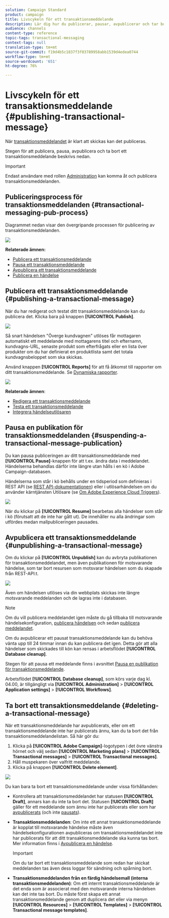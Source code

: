 ```yaml
---
solution: Campaign Standard
product: campaign
title: Livscykeln för ett transaktionsmeddelande
description: Lär dig hur du publicerar, pausar, avpublicerar och tar bort ett transaktionsmeddelande.
audience: channels
content-type: reference
topic-tags: transactional-messaging
context-tags: null
translation-type: tm+mt
source-git-commit: f19d4b5c1837f3f03789958abb1539d4edea0744
workflow-type: tm+mt
source-wordcount: '651'
ht-degree: 76%

---
```



# Livscykeln för ett transaktionsmeddelande {#publishing-transactional-message}

När [transaktionsmeddelandet](../../channels/using/editing-transactional-message.md) är klart att skickas kan det publiceras.

Stegen för att publicera, pausa, avpublicera och ta bort ett transaktionsmeddelande beskrivs nedan.

>[!IMPORTANT]
>
>Endast användare med rollen [Administration](../../administration/using/users-management.md#functional-administrators) kan komma åt och publicera transaktionsmeddelanden.

## Publiceringsprocess för transaktionsmeddelanden {#transactional-messaging-pub-process}

Diagrammet nedan visar den övergripande processen för publicering av transaktionsmeddelanden.

![](assets/message-center_pub-process.png)

**Relaterade ämnen:**
* [Publicera ett transaktionsmeddelande](#publishing-a-transactional-message)
* [Pausa ett transaktionsmeddelande](#suspending-a-transactional-message-publication)
* [Avpublicera ett transaktionsmeddelande](#unpublishing-a-transactional-message)
* [Publicera en händelse](../../channels/using/publishing-transactional-event.md)

<!--## Testing a transactional message {#testing-a-transactional-message}

You first need to create a specific test profile that will allow you to properly check the transactional message.

### Defining a specific test profile {#defining-specific-test-profile}

Define a test profile that will be linked to your event, which will allow you to preview your message and send a relevant proof.

1. From the transactional message dashboard, click the **[!UICONTROL Create test profile]** button.

   ![](assets/message-center_test-profile.png)

1. Specify the information to send in JSON format in the **[!UICONTROL Event data used for personalization]** section. This is the content that will be used when previewing the message and when the test profile receives the proof.

   ![](assets/message-center_event-data.png)

   >[!NOTE]
   >
   >You can also enter the information relating to the profile table. See [Enriching the event](../../channels/using/configuring-transactional-event.md#enriching-the-transactional-message-content) and [Personalizing a transactional message](../../channels/using/editing-transactional-message.md#personalizing-a-transactional-message).

1. Once created, the test profile will be pre-specified in the transactional message. Click the **[!UICONTROL Test profiles]** block of the message to check the target of your proof.

   ![](assets/message-center_5.png)

You can also create a new test profile or use one that already exists in the **[!UICONTROL Test profiles]** menu. To do this:

1. Click the **[!UICONTROL Adobe Campaign]** logo, in the top left corner, then select **[!UICONTROL Profiles & audiences]** > **[!UICONTROL Test profiles]**.
1. In the **[!UICONTROL Event]** section, select the event that you have just created. In this example, select "Cart abandonment (EVTcartAbandonment)".
1. Specify the information to send in JSON format in the **[!UICONTROL Event data]** text box.

   ![](assets/message-center_3.png)

1. Save your changes.
1. Access the message that you created and select the updated test profile.

**Related topics:**

* [Managing test profiles](../../audiences/using/managing-test-profiles.md)
* [Creating audiences](../../audiences/using/creating-audiences.md)

### Sending the proof {#sending-proof}

Once you have created one or more specific test profiles and saved your transactional message, you can send a proof to test it.

![](assets/message-center_10.png)

The steps for sending a proof are detailed in the [Sending proofs](../../sending/using/sending-proofs.md) section.-->

## Publicera ett transaktionsmeddelande {#publishing-a-transactional-message}

När du har redigerat och testat ditt transaktionsmeddelande kan du publicera det. Klicka bara på knappen **[!UICONTROL Publish]**.

![](assets/message-center_12.png)

Så snart händelsen &quot;Överge kundvagnen&quot; utlöses får mottagaren automatiskt ett meddelande med mottagarens titel och efternamn, kundvagns-URL, senaste produkt som efterfrågats eller en lista över produkter om du har definierat en produktlista samt det totala kundvagnsbeloppet som ska skickas.

Använd knappen **[!UICONTROL Reports]** för att få åtkomst till rapporter om ditt transaktionsmeddelande. Se [Dynamiska rapporter](../../reporting/using/about-dynamic-reports.md).

![](assets/message-center_13.png)

**Relaterade ämnen**:
* [Redigera ett transaktionsmeddelande](../../channels/using/editing-transactional-message.md)
* [Testa ett transaktionsmeddelande](../../channels/using/testing-transactional-message.md)
* [Integrera händelseutlösaren](../../channels/using/getting-started-with-transactional-msg.md#integrate-event-trigger)

## Pausa en publikation för transaktionsmeddelanden {#suspending-a-transactional-message-publication}

Du kan pausa publiceringen av ditt transaktionsmeddelande med **[!UICONTROL Pause]**-knappen för att t.ex. ändra data i meddelandet. Händelserna behandlas därför inte längre utan hålls i en kö i Adobe Campaign-databasen.

Händelserna som står i kö behålls under en tidsperiod som definieras i REST API (se [REST API-dokumentationen](../../api/using/managing-transactional-messages.md)) eller i utlösarhändelsen om du använder kärntjänsten Utlösare (se [Om Adobe Experience Cloud Triggers](../../integrating/using/about-adobe-experience-cloud-triggers.md)).

![](assets/message-center_pause.png)

När du klickar på **[!UICONTROL Resume]** bearbetas alla händelser som står i kö (förutsatt att de inte har gått ut). De innehåller nu alla ändringar som utfördes medan mallpubliceringen pausades.

## Avpublicera ett transaktionsmeddelande {#unpublishing-a-transactional-message}

Om du klickar på **[!UICONTROL Unpublish]** kan du avbryta publikationen för transaktionsmeddelandet, men även publikationen för motsvarande händelse, som tar bort resursen som motsvarar händelsen som du skapade från REST-API:t.

![](assets/message-center_unpublish-template.png)

Även om händelsen utlöses via din webbplats skickas inte längre motsvarande meddelanden och de lagras inte i databasen.

>[!NOTE]
>
>Om du vill publicera meddelandet igen måste du gå tillbaka till motsvarande händelsekonfiguration, [publicera händelsen](../../channels/using/publishing-transactional-event.md) och sedan [publicera meddelandet](#publishing-a-transactional-message).

Om du avpublicerar ett pausat transaktionsmeddelande kan du behöva vänta upp till 24 timmar innan du kan publicera det igen. Detta gör att alla händelser som skickades till kön kan rensas i arbetsflödet **[!UICONTROL Database cleanup]**.

Stegen för att pausa ett meddelande finns i avsnittet [Pausa en publikation för transaktionsmeddelande](#suspending-a-transactional-message-publication).

Arbetsflödet **[!UICONTROL Database cleanup]**, som körs varje dag kl. 04.00, är tillgängligt via **[!UICONTROL Administration]** > **[!UICONTROL Application settings]** > **[!UICONTROL Workflows]**.

## Ta bort ett transaktionsmeddelande {#deleting-a-transactional-message}

När ett transaktionsmeddelande har avpublicerats, eller om ett transaktionsmeddelande inte har publicerats ännu, kan du ta bort det från transaktionsmeddelandelistan. Så här gör du:

1. Klicka på **[!UICONTROL Adobe Campaign]**-logotypen i det övre vänstra hörnet och välj sedan **[!UICONTROL Marketing plans]** > **[!UICONTROL Transactional messages]** > **[!UICONTROL Transactional messages]**.
1. Håll muspekaren över valfritt meddelande.
1. Klicka på knappen **[!UICONTROL Delete element]**.

![](assets/message-center_delete-template.png)

Du kan bara ta bort ett transaktionsmeddelande under vissa förhållanden:

* Kontrollera att transaktionsmeddelandet har statusen **[!UICONTROL Draft]**, annars kan du inte ta bort det. Statusen **[!UICONTROL Draft]** gäller för ett meddelande som ännu inte har publicerats eller som har [avpublicerats](#unpublishing-a-transactional-message) (och inte [pausats](#suspending-a-transactional-message-publication)).

* **Transaktionsmeddelanden**: Om inte ett annat transaktionsmeddelande är kopplat till motsvarande händelse måste även händelsekonfigurationen avpubliceras om transaktionsmeddelandet inte har publicerats för att ditt transaktionsmeddelande ska kunna tas bort. Mer information finns i [Avpublicera en händelse](../../channels/using/publishing-transactional-event.md#unpublishing-an-event).

   >[!IMPORTANT]
   >
   >Om du tar bort ett transaktionsmeddelande som redan har skickat meddelanden tas även dess loggar för sändning och spårning bort.

* **Transaktionsmeddelanden från en färdig händelsemall (interna transaktionsmeddelanden)**: Om ett internt transaktionsmeddelande är det enda som är associerat med den motsvarande interna händelsen kan det inte tas bort. Du måste först skapa ett annat transaktionsmeddelande genom att duplicera det eller via menyn **[!UICONTROL Resources]** > **[!UICONTROL Templates]** > **[!UICONTROL Transactional message templates]**.

<!--## Monitoring transactional message delivery {#monitoring-transactional-message-delivery}

Once the message is published and your site integration is done, you can monitor the delivery.

To monitor transactional messaging, you need to access **execution deliveries**. An execution delivery is a non-actionable and non-functional technical message created once a month for each transactional message, and each time a transactional message is edited and published again.

1. To view the message delivery log, click the icon at the bottom right of the **[!UICONTROL Deployment]** block.

   ![](assets/message-center_access_logs.png)

1. Click the **[!UICONTROL Execution list]** tab.

   ![](assets/message-center_execution_tab.png)

1. Select the execution delivery of your choice.

   ![](assets/message-center_execution_delivery.png)

1. Click again the icon at the bottom right of the **[!UICONTROL Deployment]** block.

   ![](assets/message-center_execution_access_logs.png)

   For each execution delivery, you can consult the delivery logs as you would do for a standard delivery. For more on accessing and using the logs, see [Monitoring a delivery](../../sending/using/monitoring-a-delivery.md).

**Related topics**:
* [Publishing a transactional message](#publishing-a-transactional-message)
* [Integrate the event triggering](../../channels/using/getting-started-with-transactional-msg.md#integrate-event-trigger)

### Profile-based transactional message specificities {#profile-transactional-message-monitoring}

For profile-based transactional messages, you can monitor the following profile information.

Select the **[!UICONTROL Sending logs]** tab. In the **[!UICONTROL Status]** column, **[!UICONTROL Sent]** indicates that a profile has opted in.

![](assets/message-center_marketing_sending_logs.png)

Select the **[!UICONTROL Exclusions logs]** tab to view recipients who have been excluded from the message target, such as addresses on denylist.

![](assets/message-center_marketing_exclusion_logs.png)

For any profile that has opted out, the **[!UICONTROL Address on denylist]** typology rule excluded the corresponding recipient.

This rule is part of a specific typology that applies to all transactional messages based on the **[!UICONTROL Profile]** table.

![](assets/message-center_marketing_typology.png)

**Related topics**:

* [About typologies and typology rules](../../sending/using/about-typology-rules.md)
* [Monitoring a delivery](../../sending/using/monitoring-a-delivery.md)

## Transactional message retry process {#transactional-message-retry-process}

A temporarily undelivered transactional message is subject to automatic retries that are performed until the delivery expires. For more on the delivery duration, see [Validity period parameters](../../administration/using/configuring-email-channel.md#validity-period-parameters).

When a transactional message fails to be sent, there are two retry systems:

* At the transactional messaging level, a transactional message can fail before the event is assigned to an execution delivery, meaning between the event reception and the delivery preparation. See [Event processing retry process](#event-processing-retry-process).
* At the sending process level, once the event has been assigned to an execution delivery, the transactional message can fail due to a temporary error. See [Message sending retry process](#message-sending-retry-process).

The definition of **execution delivery** can be found in the [Monitoring transactional message delivery](#monitoring-transactional-message-delivery) section.

### Event processing retry process {#event-processing-retry-process}

When an event is triggered, it is assigned to an execution delivery.

If the event cannot be assigned to an execution delivery, the event processing is postponed. Retries are then performed until it is assigned to a new execution delivery.

>[!NOTE]
>
>A postponed event does not appear in the transactional message sending logs, because it is not assigned to an execution delivery yet.

For example, the event could not be assigned to an execution delivery because its content was not correct, there was an issue with access rights or branding, an error was detected on applying typology rules, etc. In this case, you can pause the message, edit it to fix the problem and publish it again. The retry system will then assign it to a new execution delivery.

### Message sending retry process {#message-sending-retry-process}

Once the event has been assigned to an execution delivery, the transactional message can fail due to a temporary error, if the recipient's mailbox is full for example. For more on this, see [Retries after a delivery temporary failure](../../sending/using/understanding-delivery-failures.md#retries-after-a-delivery-temporary-failure).

>[!NOTE]
>
>When an event is assigned to an execution delivery, it appears in the sending logs of this execution delivery, and only at this time. The failed deliveries are displayed in the **[!UICONTROL Execution list]** tab of the transactional message sending logs.

### Retry process limitations {#limitations}

**Sending logs update**

In the retry process, the sending logs of the new execution delivery are not immediately updated (the update is performed through a scheduled workflow). It means that the message could be in **[!UICONTROL Pending]** status even if the transactional event has been processed by the new execution delivery.

**Failed execution delivery**

You cannot stop an execution delivery. However, if the current execution delivery fails, a new one is created as soon as a new event is received, and all new events are processed by this new execution delivery. No new events are processed by the failed execution delivery.

If some events already assigned to an execution delivery have been postponed as part of the retry process and if that execution delivery fails, the retry system does not assign the postponed events to the new execution delivery, which means that these events are lost. Check the [delivery logs](#monitoring-transactional-message-delivery) to see the recipients that may have been impacted.-->
